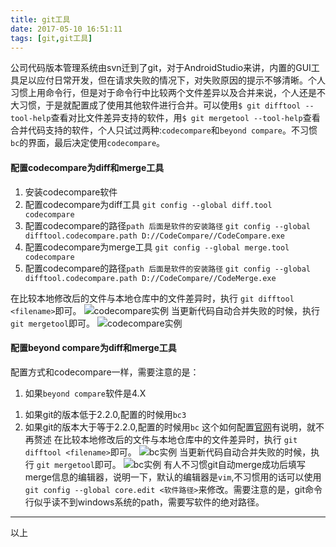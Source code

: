 ```yaml
---
title: git工具
date: 2017-05-10 16:51:11
tags: [git,git工具]
---
```

公司代码版本管理系统由svn迁到了git，对于AndroidStudio来讲，内置的GUI工具足以应付日常开发，但在请求失败的情况下，对失败原因的提示不够清晰。个人习惯上用命令行，但是对于命令行中比较两个文件差异以及合并来说，个人还是不大习惯，于是就配置成了使用其他软件进行合并。可以使用`$ git difftool --tool-help`查看对比文件差异支持的软件，用`$ git mergetool --tool-help`查看合并代码支持的软件，个人只试过两种:`codecompare`和`beyond compare`。不习惯`bc`的界面，最后决定使用`codecompare`。
<!--more-->
#### 配置codecompare为diff和merge工具
1. 安装codecompare软件
2. 配置codecompare为diff工具
	`git config --global diff.tool codecompare`
3. 配置codecompare的路径`path 后面是软件的安装路径`
	`git config --global difftool.codecompare.path D://CodeCompare//CodeCompare.exe`
4. 配置codecompare为merge工具
	`git config --global merge.tool codecompare`
5. 配置codecompare的路径`path 后面是软件的安装路径`
	`git config --global difftool.codecompare.path D://CodeCompare//CodeMerge.exe`
	
在比较本地修改后的文件与本地仓库中的文件差异时，执行 `git difftool <filename>`即可。
![codecompare实例](/image/git/git_diff_tool_codecompare.png)
当更新代码自动合并失败的时候，执行 `git mergetool`即可。
![codecompare实例](/image/git/git_merge_tool_codecompare.png)

#### 配置beyond compare为diff和merge工具
配置方式和codecompare一样，需要注意的是：
1. 如果`beyond compare`软件是4.X
  1) 如果git的版本低于2.2.0,配置的时候用`bc3`
  2) 如果git的版本大于等于2.2.0,配置的时候用`bc`
这个如何配置<a href="http://www.scootersoftware.com/support.php?zz=kb_vcs#gitwindows">官网</a>有说明，就不再赘述
在比较本地修改后的文件与本地仓库中的文件差异时，执行 `git difftool <filename>`即可。
![bc实例](/image/git/git_diff_tool_bc.png)
当更新代码自动合并失败的时候，执行 `git mergetool`即可。
![bc实例](/image/git/git_merge_tool_bc.png)
有人不习惯git自动merge成功后填写merge信息的编辑器，说明一下，默认的编辑器是`vim`,不习惯用的话可以使用 `git config --global core.edit <软件路径>`来修改。需要注意的是，git命令行似乎读不到windows系统的path，需要写软件的绝对路径。
----
以上